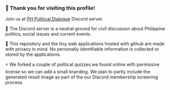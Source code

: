 ### 💬 Thank you for visiting this profile!

Join us at [PH Political Dialogue](https://discord.gg/86MeqUmGnQ) Discord server.

:scroll: The Discord server is a neutral ground for civil discussion about Philippine politics, social issues and current events.

:scroll: This repository and the tiny web applications hosted with github are made with privacy in mind. No personally identifiable information is collected or stored by the applications.

⚡ We forked a couple of political quizzes we found online with permissive license so we can add a small branding. We plan to partly include the generated result image as part of the our Discord membership screening process.

<!--
**phpoldialogue/phpoldialogue** is a ✨ _special_ ✨ repository because its `README.md` (this file) appears on your GitHub profile.

Here are some ideas to get you started:

- 🔭 I’m currently working on ...
- 🌱 I’m currently learning ...
- 👯 I’m looking to collaborate on ...
- 🤔 I’m looking for help with ...
- 💬 Ask me about ...
- 📫 How to reach me: ...
- 😄 Pronouns: ...
- ⚡ Fun fact: ...
-->
